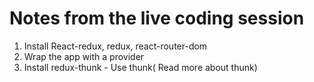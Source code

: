 # Notes from the live coding session

1. Install React-redux, redux, react-router-dom
2. Wrap the app with a provider
3. Install redux-thunk - Use thunk( Read more about thunk)





























